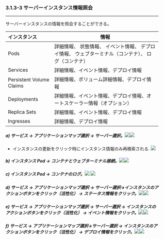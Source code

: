 ### 3.1.3-3 サーバーインスタンス情報照会

---

サーバーインスタンスの情報を照会することができる。

| **インスタンス** | **情報** |
| :--- | --- |
| Pods | 詳細情報、 状態情報、 イベント情報、 デプロイ情報、 ウェブターミナル（コンテナ）、 ログ（コンテナ） |
| Services | 詳細情報、イベント情報、デプロイ情報 |
| Persistent Volume Claims | 詳細情報、ボリューム詳細情報、デプロイ情報 |
| Deployments | 詳細情報、イベント情報、デプロイ情報、オートスケーラー情報（オプション） |
| Replica Sets | 詳細情報、イベント情報、デプロイ情報 |
| Ingresses | 詳細情報、デプロイ情報 |

##### a\) サービス → アプリケーションマップ選択 → サーバー選択。![](/assets/JP/2.5/3.1.3-3_1.png)![](/assets/JP/2.5/3.1.3-3_2.png)
* インスタンスの更新をクリック時にインスタンス情報のみ再検索される.
![](/assets/JP/2.5.4/3.1.3-3_3.png)

##### b\) インスタンス Pod → コンテナとウェブターミナル接続。![](/assets/JP/2.5/3.1.3-3_3.png)![](/assets/JP/2.5/3.1.3-3_4.png)

##### c\) インスタンス Pod → コンテナのログ。![](/assets/JP/2.5/3.1.3-3_5.png) ![](/assets/JP/2.5/3.1.3-3_6.png)

##### d\) サービス → アプリケーションマップ選択 → サーバー選択→インスタンスのアクションボタンをクリック（活性化） → ステータス情報をクリック。![](/assets/JP/2.5/3.1.3-3_7.png)![](/assets/JP/2.5/3.1.3-3_8.png)

##### e\) サービス → アプリケーションマップ選択 → サーバー選択 → インスタンスのアクションボタンをクリック（活性化） → イベント情報をクリック。![](/assets/JP/2.5/3.1.3-3_9.png)![](/assets/JP/2.5/3.1.3-3_10.png)

##### f\) サービス → アプリケーションマップ選択→サーバー選択 → インスタンスのアクションボタンをクリック（活性化） → デプロイ情報をクリック。![](/assets/JP/2.5/3.1.3-3_11.png)![](/assets/JP/2.5/3.1.3-3_12.png)



